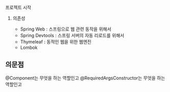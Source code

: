 프로젝트 시작

1. 의존성

    - Spring Web : 스프링으로 웹 관련 동작을 위해서
    - Spring Devtools : 스프링 서버의 자동 리로드를 위해서
    - Thymeleaf : 동적인 웹을 위한 웹엔진
    - Lombok

## 의문점

@Component는 무엇을 하는 역할인고
@RequiredArgsConstructor는 무엇을 하는 역할인고